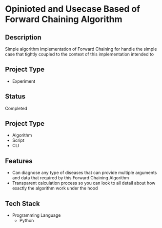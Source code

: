 # Opinioted and Usecase Based of Forward Chaining Algorithm

## Description

  Simple algorithm implementation of Forward Chaining for handle the simple case that tightly coupled to the context of this implementation intended to

## Project Type
- Experiment

## Status
Completed

## Project Type
- Algorithm
- Script
- CLI

## Features
- Can diagnose any type of diseases that can provide multiple arguments and data that required by this Forward Chaining Algorithm
- Transparent calculation process so you can look to all detail about how exactly the algorithm work under the hood

## Tech Stack
- Programming Language
  - Python

